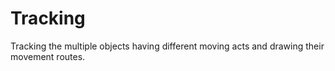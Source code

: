 # Tracking
Tracking the multiple objects having different moving acts and drawing their movement routes.

